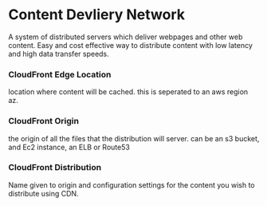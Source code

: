 # Content Devliery Network
A system of distributed servers which deliver webpages and other web content.
Easy and cost effective way to distribute content with low latency and high data transfer speeds.

### CloudFront Edge Location
location where content will be cached. this is seperated to an aws region az.
### CloudFront Origin
the origin of all the files that the distribution will server. can be an s3 bucket, and Ec2 instance, an ELB or Route53
### CloudFront Distribution
Name given to origin and configuration settings for the content you wish to distribute using CDN.
